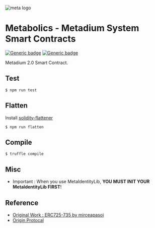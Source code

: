 ![meta logo](./miscs/Metadium_Logo_Vertical_PNG.png)

# Metabolics - Metadium System Smart Contracts

[![Generic badge](https://img.shields.io/badge/build-passing-green.svg)](https://shields.io/)
[![Generic badge](https://img.shields.io/badge/licence-MIT-blue.svg)](https://shields.io/)

Metadium 2.0 Smart Contract.

## Test

```
$ npm run test
```

## Flatten

Install [solidity-flattener](https://github.com/BlockCatIO/solidity-flattener)
```
$ npm run flatten
```

## Compile

```
$ truffle compile
```

## Misc

* Important : When you use MetaIdentityLib, **YOU MUST INIT YOUR MetaIdentityLib FIRST**!

## Reference

* [Original Work : ERC725-735 by mirceapasoi](https://github.com/mirceapasoi/erc725-735)
* [Origin Protocal](https://github.com/OriginProtocol)